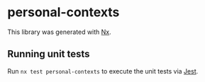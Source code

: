 # personal-contexts

This library was generated with [Nx](https://nx.dev).

## Running unit tests

Run `nx test personal-contexts` to execute the unit tests via [Jest](https://jestjs.io).
